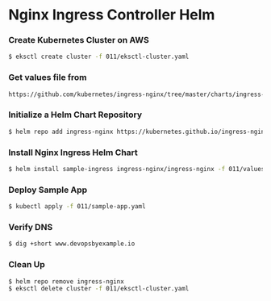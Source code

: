 # Nginx Ingress Controller Helm

### Create Kubernetes Cluster on AWS
```bash
$ eksctl create cluster -f 011/eksctl-cluster.yaml
```

### Get values file from
```bash
https://github.com/kubernetes/ingress-nginx/tree/master/charts/ingress-nginx
```
### Initialize a Helm Chart Repository

```bash
$ helm repo add ingress-nginx https://kubernetes.github.io/ingress-nginx
```

### Install Nginx Ingress Helm Chart
```bash
$ helm install sample-ingress ingress-nginx/ingress-nginx -f 011/values.yaml
```

### Deploy Sample App
```bash
$ kubectl apply -f 011/sample-app.yaml
```

### Verify DNS
```bash
$ dig +short www.devopsbyexample.io
```

### Clean Up
```bash
$ helm repo remove ingress-nginx
$ eksctl delete cluster -f 011/eksctl-cluster.yaml
```
